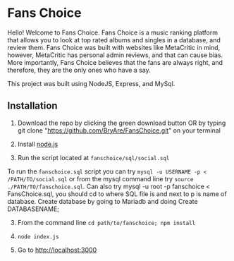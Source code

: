 # Fans Choice 

Hello! Welcome to Fans Choice. Fans Choice is a music ranking platform that allows you to look at top rated albums and singles in a database, and review them. Fans Choice was built with websites like MetaCritic in mind, however, MetaCritic has personal admin reviews, and that can cause bias. More importantly, Fans Choice believes that the fans are always right, and therefore, they are the only ones who have a say.

This project was built using NodeJS, Express, and MySql.

## Installation

1) Download the repo by clicking the green download button OR by typing git clone "https://github.com/BryAre/FansChoice.git"      on your terminal

1) Install [node.js](https://nodejs.org/en/)

2) Run the script located at `fanschoice/sql/social.sql`

To run the `fanschoice.sql` script you can try `mysql -u USERNAME -p < /PATH/TO/social.sql` or from the mysql command line try `source ./PATH/TO/fanschoice.sql`.
Can also try mysql -u root -p fanschoice < FansChoice.sql, you should cd to where SQL file is and next to p is name of database. Create database by going to Mariadb and doing Create DATABASENAME; 

3) From the command line `cd path/to/fanschoice; npm install`

4) `node index.js`

5) Go to [http://localhost:3000](http://localhost:3000)




